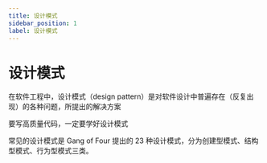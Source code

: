 ```yaml
---
title: 设计模式
sidebar_position: 1
label: 设计模式
---
```


# 设计模式

在软件工程中，设计模式（design pattern）是对软件设计中普遍存在（反复出现）的各种问题，所提出的解决方案

要写高质量代码，一定要学好设计模式

常见的设计模式是 Gang of Four 提出的 23 种设计模式，分为创建型模式、结构型模式、行为型模式三类。